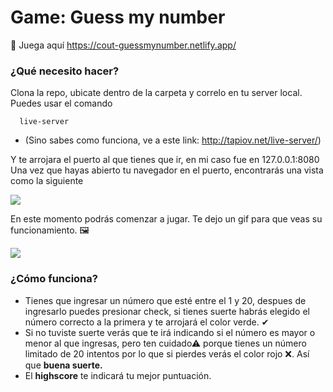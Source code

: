 # Game: Guess my number

👀 Juega aquí https://cout-guessmynumber.netlify.app/

### ¿Qué necesito hacer?
Clona la repo, ubicate dentro de la carpeta y correlo en tu server local. Puedes usar el comando
```
  live-server
```
* (Sino sabes como funciona, ve a este link: http://tapiov.net/live-server/)

Y te arrojara el puerto al que tienes que ir, en mi caso fue en 127.0.0.1:8080
Una vez que hayas abierto tu navegador en el puerto, encontrarás una vista como la siguiente

![](https://i.imgur.com/ltfSGVh.png)

En este momento podrás comenzar a jugar. Te dejo un gif para que veas su funcionamiento. 🖼

![](https://i.imgur.com/0VBUJJW.gif)

### **¿Cómo funciona?**

* Tienes que ingresar un número que esté entre el 1 y 20, despues de ingresarlo puedes presionar check, si tienes suerte habrás elegido el número correcto a la primera y te arrojará el color verde. ✔
* Si no tuviste suerte verás que te irá indicando si el número es mayor o menor al que ingresas, pero ten cuidado⚠ porque tienes un número limitado de 20 intentos por lo que si pierdes verás el color rojo ❌. Así que **buena suerte.**
* El **highscore** te indicará tu mejor puntuación.


